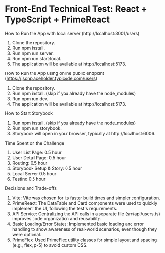 # Front-End Technical Test: React + TypeScript + PrimeReact

How to Run the App with local server (http://localhost:3001/users)
1. Clone the repository.
2. Run npm install.
3. Run npm run server.
4. Run npm run start:local.
5. The application will be available at http://localhost:5173.

How to Run the App using online public endpoint (https://jsonplaceholder.typicode.com/users)
1. Clone the repository.
2. Run npm install. (skip if you already have the node_modules)
3. Run npm run dev.
4. The application will be available at http://localhost:5173.

How to Start Storybook
1. Run npm install. (skip if you already have the node_modules)
2. Run npm run storybook.
3. Storybook will open in your browser, typically at http://localhost:6006.

Time Spent on the Challenge
1. User List Page: 0.5 hour
2. User Detail Page: 0.5 hour
3. Routing: 0.5 hour
4. Storybook Setup & Story: 0.5 hour
5. Local Server 0.5 hour
6. Testing 0.5 hour

Decisions and Trade-offs
1. Vite: Vite was chosen for its faster build times and simpler configuration.
2. PrimeReact: The DataTable and Card components were used to quickly implement the UI, following the test's requirements.
3. API Service: Centralizing the API calls in a separate file (src/api/users.ts) improves code organization and reusability.
4. Basic Loading/Error States: Implemented basic loading and error handling to show awareness of real-world scenarios, even though they were optional.
5. PrimeFlex: Used PrimeFlex utility classes for simple layout and spacing (e.g., flex, p-5) to avoid custom CSS.